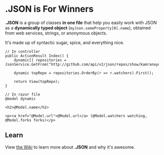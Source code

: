 ﻿.JSON is For Winners
====================

**.JSON** is a group of classes **in one file** that help you easily work with JSON as a **dynamically typed object** (`myJson.someProperty[0].name`), obtained from web services, strings, or anonymous objects.

It's made up of syntactic sugar, spice, and everything nice.
	
	// In controller
	public ActionResult Index() {
		dynamic[] repositories = JsonService.GetFrom("http://github.com/api/v2/json/repos/show/kamranayub").repositories;
		
		dynamic topRepo = repositories.OrderBy(r => r.watchers).First();
		
		return View(topRepo);
	}
	
	// In razor file
	@model dynamic
	
	<h2>@Model.name</h2>
	
	<p><a href="@Model.url">@Model.url</a> (@Model.watchers watching, @Model.forks forks)</p>

## Learn

View [the Wiki](https://github.com/kamranayub/.JSON/wiki) to learn more about **.JSON** and why it's awesome.